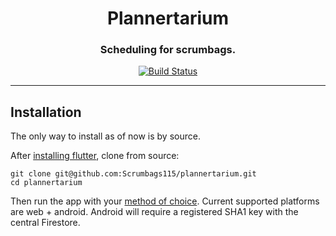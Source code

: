 <div align="center">
<h1>Plannertarium</h1>
<h3>Scheduling for scrumbags.</h3>
<a href="https://github.com/Scrumbags115/plannertarium/actions"><img src="https://github.com/Scrumbags115/plannertarium/workflows/plannertarium-tests/badge.svg" alt="Build Status"></a>
</div>

---

## Installation
The only way to install as of now is by source.

After [installing flutter](https://docs.flutter.dev/get-started/install), clone from source:
```shell
git clone git@github.com:Scrumbags115/plannertarium.git
cd plannertarium
```
Then run the app with your [method of choice](https://docs.flutter.dev/get-started/test-drive). Current supported platforms are web + android. Android will require a registered SHA1 key with the central Firestore.